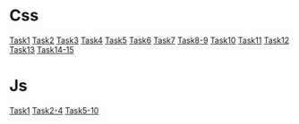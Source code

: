 <h1>Css</h1>
<a href="https://jihpeng.github.io/Task/Task1.html">Task1</a>
<a href="https://jihpeng.github.io/Task/Task2.html">Task2</a>
<a href="https://jihpeng.github.io/Task/Task3.html">Task3</a>
<a href="https://jihpeng.github.io/Task/Task4.html">Task4</a>
<a href="https://jihpeng.github.io/Task/Task5.html">Task5</a>
<a href="https://jihpeng.github.io/Task/Task6.html">Task6</a>
<a href="https://jihpeng.github.io/Task/t7/main.html">Task7</a>
<a href="https://jihpeng.github.io/Task/t8/main.html">Task8-9</a>
<a href="https://jihpeng.github.io/Task/t10/t10.html">Task10</a>
<a href="https://jihpeng.github.io/Task/t11/t11.html">Task11</a>
<a href="https://jihpeng.github.io/Task/t12/t12-1.html">Task12</a>
<a href="https://jihpeng.github.io/Task/t13/main.html">Task13</a>
<a href="https://jihpeng.github.io/Task/t14/main.html">Task14-15</a>

<h1>Js</h1>
<a href="https://jihpeng.github.io/Task/js/t1/t1.html">Task1</a>
<a href="https://jihpeng.github.io/Task/js-t2/main.html">Task2-4</a>
<a href="https://jihpeng.github.io/js10/js10/index.html">Task5-10</a>

